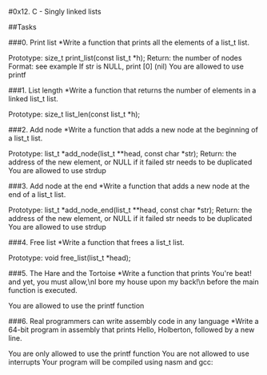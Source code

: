 #0x12. C - Singly linked lists

##Tasks

###0. Print list
*Write a function that prints all the elements of a list_t list.

Prototype: size_t print_list(const list_t *h);
Return: the number of nodes
Format: see example
If str is NULL, print [0] (nil)
You are allowed to use printf

###1. List length
*Write a function that returns the number of elements in a linked list_t list.

Prototype: size_t list_len(const list_t *h);

###2. Add node
*Write a function that adds a new node at the beginning of a list_t list.

Prototype: list_t *add_node(list_t **head, const char *str);
Return: the address of the new element, or NULL if it failed
str needs to be duplicated
You are allowed to use strdup

###3. Add node at the end
*Write a function that adds a new node at the end of a list_t list.

Prototype: list_t *add_node_end(list_t **head, const char *str);
Return: the address of the new element, or NULL if it failed
str needs to be duplicated
You are allowed to use strdup

###4. Free list
*Write a function that frees a list_t list.

Prototype: void free_list(list_t *head);

###5. The Hare and the Tortoise
*Write a function that prints You're beat! and yet, you must allow,\nI bore my house upon my back!\n before the main function is executed.

You are allowed to use the printf function

###6. Real programmers can write assembly code in any language
*Write a 64-bit program in assembly that prints Hello, Holberton, followed by a new line.

You are only allowed to use the printf function
You are not allowed to use interrupts
Your program will be compiled using nasm and gcc:
